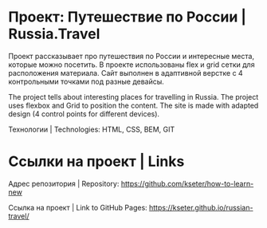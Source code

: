 # Проект: Путешествие по России | Russia.Travel 

Проект рассказывает про путешествия по России и интересные места, которые можно посетить. 
В проекте использованы flex и grid сетки для расположения материала. Сайт выполнен в адаптивной верстке с 4 контрольными точками под разные девайсы. 

The project tells about interesting places for travelling in Russia.
The project uses flexbox and Grid to position the content. The site is made with adapted design (4 control points for different devices).

Технологии | Technologies: HTML, CSS, BEM, GIT

# Ссылки на проект | Links

Адрес репозитория | Repository: https://github.com/kseter/how-to-learn-new

Ссылка на проект | Link to GitHub Pages: https://kseter.github.io/russian-travel/
